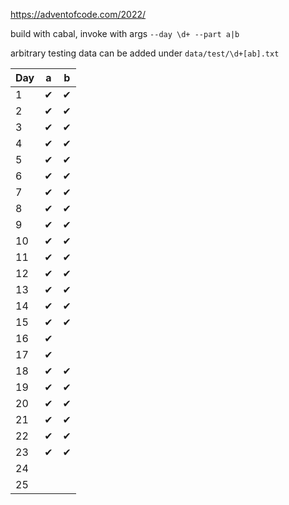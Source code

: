 https://adventofcode.com/2022/

build with cabal, invoke with args `--day \d+ --part a|b`

arbitrary testing data can be added under `data/test/\d+[ab].txt`

| Day | a | b |
| --- | - | - |
| 1   | ✔ | ✔ |
| 2   | ✔ | ✔ |
| 3   | ✔ | ✔ |
| 4   | ✔ | ✔ |
| 5   | ✔ | ✔ |
| 6   | ✔ | ✔ |
| 7   | ✔ | ✔ |
| 8   | ✔ | ✔ |
| 9   | ✔ | ✔ |
| 10  | ✔ | ✔ |
| 11  | ✔ | ✔ |
| 12  | ✔ | ✔ |
| 13  | ✔ | ✔ |
| 14  | ✔ | ✔ |
| 15  | ✔ | ✔ |
| 16  | ✔ |   |
| 17  | ✔ |   |
| 18  | ✔ | ✔ |
| 19  | ✔ | ✔ |
| 20  | ✔ | ✔ |
| 21  | ✔ | ✔ |
| 22  | ✔ | ✔ |
| 23  | ✔ | ✔ |
| 24  |   |   |
| 25  |   |   |
